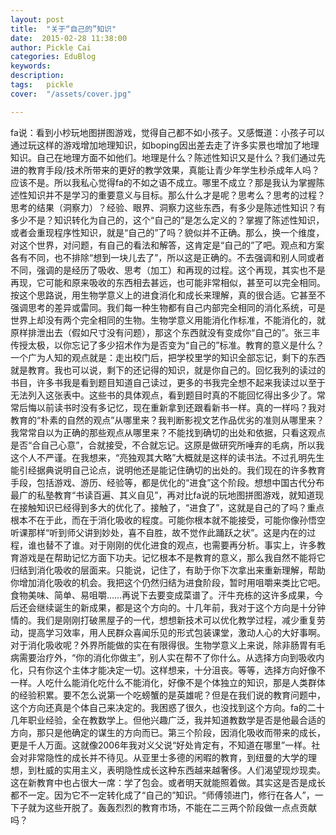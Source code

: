 ```yaml
---
layout: post  
title:  "关于“自己的”知识"
date:  2015-02-28 11:38:00
author: Pickle Cai  
categories: EduBlog  
keywords: 
description:   
tags:	pickle   
cover:  "/assets/cover.jpg"  

---
```


fa说：看到小杪玩地图拼图游戏，觉得自己都不如小孩子。又感慨道：小孩子可以通过玩这样的游戏增加地理知识，如boping因出差去走了许多实景也增加了地理知识。自己在地理方面不如他们。地理是什么？陈述性知识又是什么？我们通过先进的教育手段/技术所带来的更好的教学效果，真能让青少年学生秒杀成年人吗？应该不是。所以我私心觉得fa的不如之语不成立。哪里不成立？那是我认为掌握陈述性知识并不是学习的重要意义与目标。那么什么才是呢？思考么？思考的过程？思考的结果（洞察力）？经验、眼界、洞察力这些东西，有多少是陈述性知识？有多少不是？知识转化为自己的，这个“自己的”是怎么定义的？掌握了陈述性知识，或者会重现程序性知识，就是“自己的”了吗？貌似并不正确。那么，换一个维度，对这个世界，对问题，有自己的看法和解答，这肯定是“自己的”了吧。观点和方案各有不同，也不排除“想到一块儿去了”，所以这是正确的。不去强调和别人同或者不同，强调的是经历了吸收、思考（加工）和再现的过程。这个再现，其实也不是再现，它可能和原来吸收的东西相去甚远，也可能非常相似，甚至可以完全相同。按这个思路说，用生物学意义上的进食消化和成长来理解，真的很合适。它甚至不强调思考的差异或雷同。我们每一种生物都有自己内部完全相同的消化系统，可是世界上却没有两个完全相同的生物。生物学意义用能消化作标准，不能消化的，就原样排泄出去（假如尺寸没有问题），那这个东西就没有变成你“自己的”。张三丰传授太极，以你忘记了多少招术作为是否变为“自己的”标准。教育的意义是什么？一个广为人知的观点就是：走出校门后，把学校里学的知识全部忘记，剩下的东西就是教育。我也可以说，剩下的还记得的知识，就是你自己的。回忆我列的读过的书目，许多书我是看到题目知道自己读过，更多的书我完全想不起来我读过以至于无法列入这张表中。这些书的具体观点，看到题目时真的不能回忆得出多少了。常常后悔以前读书时没有多记忆，现在重新拿到还跟看新书一样。真的一样吗？我对教育的“朴素的自然的观点”从哪里来？我判断影视文艺作品优劣的准则从哪里来？我常常自以为正确的那些观点从哪里来？不能找到确切的出处和依据，只看这观点是否“合自己心意”，合就接受，不合就忘记。这原是做研究所唾弃的毛病，所以我这个人不严谨。在我想来，“亮独观其大略”大概就是这样的读书法。不过孔明先生能引经据典说明自己论点，说明他还是能记住确切的出处的。我们现在的许多教育手段，包括游戏、游历、经验等，都是优化的“进食”这个阶段。想想中国古代分布最广的私塾教育“书读百遍、其义自见”，再对比fa说的玩地图拼图游戏，就知道现在接触知识已经得到多大的优化了。接触了，“进食了”，这就是自己的了吗？重点根本不在于此，而在于消化吸收的程度。可能你根本就不能接受，可能你像孙悟空听课那样“听到师父讲到妙处，喜不自胜，故不觉作此踊跃之状”。这是内在的过程，谁也替不了谁。对于刚刚的优化进食的观点，也需要再分析。事实上，许多教育游戏是在帮助记忆方面下功夫。记忆根本不是教育的意义，那么我自然不能将它归结到消化吸收的层面来。只能说，记住了，有助于你下次拿出来重新理解，帮助你增加消化吸收的机会。我把这个仍然归结为进食阶段，暂时用咀嚼来类比它吧。食物美味、简单、易咀嚼……再说下去要变成菜谱了。汗牛充栋的这许多成果，今后还会继续诞生的新成果，都是这个方向的。十几年前，我对于这个方向是十分钟情的。我们是刚刚打破黑屋子的一代，想想新技术可以优化教学过程，减少重复劳动，提高学习效率，用人民群众喜闻乐见的形式包装课堂，激动人心的大好事啊。对于消化吸收呢？外界所能做的实在有限得很。生物学意义上来说，除非肠胃有毛病需要治疗外，“你的消化你做主”，别人实在帮不了你什么。从选择方向到吸收内化，只有你这个主体才能决定一切。这样想来，十分沮丧。等等，选择方向好像不一样。人吃什么能消化吃什么不能消化，好像不是个体独立的知识，那是人类群体的经验积累。要不怎么说第一个吃螃蟹的是英雄呢？但是在我们说的教育问题中，这个方向还真是个体自己来决定的。我困惑了很久，也没找到这个方向。fa的二十几年职业经验，全在教数学上。但他兴趣广泛，我并知道教数学是否是他最合适的方向，那只是他确定的谋生的方向而已。第三个阶段，因消化吸收而带来的成长，更是千人万面。这就像2006年我对义父说“好处肯定有，不知道在哪里”一样。社会对非常隐性的成长并不待见。从亚里士多德的闲暇的教育，到纽曼的大学的理想，到杜威的实用主义，表明隐性成长这种东西越来越奢侈。人们渴望现炒现卖。这在新教育中也占很大一席：学了包会。或者明天就能照着做。其实这是否是成长都不一定。因为它不一定转化成了“自己的”知识。“师傅领进门，修行在各人”，一下子就为这些开脱了。轰轰烈烈的教育市场，不能在二三两个阶段做一点点贡献吗？

		    
